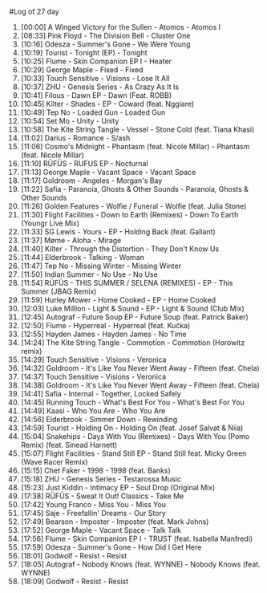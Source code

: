 #Log of 27 day

1. [00:00] A Winged Victory for the Sullen - Atomos - Atomos I
1. [08:33] Pink Floyd - The Division Bell - Cluster One
1. [10:16] Odesza - Summer's Gone - We Were Young
1. [10:19] Tourist - Tonight (EP) - Tonight
1. [10:25] Flume - Skin Companion EP I - Heater
1. [10:29] George Maple - Fixed - Fixed
1. [10:33] Touch Sensitive - Visions - Lose It All
1. [10:37] ZHU - Genesis Series - As Crazy As It Is
1. [10:41] Filous - Dawn EP - Dawn (Feat. ROBB)
1. [10:45] Kilter - Shades - EP - Coward (feat. Nggiare)
1. [10:49] Tep No - Loaded Gun - Loaded Gun
1. [10:54] Set Mo - Unity - Unity
1. [10:58] The Kite String Tangle - Vessel - Stone Cold (feat. Tiana Khasi)
1. [11:02] Darius - Romance - S/ash
1. [11:06] Cosmo's Midnight - Phantasm (feat. Nicole Millar) - Phantasm (feat. Nicole Millar)
1. [11:10] RÜFÜS - RUFUS EP - Nocturnal
1. [11:13] George Maple - Vacant Space - Vacant Space
1. [11:17] Goldroom - Angeles - Morgan's Bay
1. [11:22] Safia - Paranoia, Ghosts & Other Sounds - Paranoia, Ghosts & Other Sounds
1. [11:26] Golden Features - Wolfie / Funeral - Wolfie (feat. Julia Stone)
1. [11:30] Flight Facilities - Down to Earth (Remixes) - Down To Earth (Youngr Live Mix)
1. [11:33] SG Lewis - Yours - EP - Holding Back (feat. Gallant)
1. [11:37] Møme - Aloha - Mirage
1. [11:40] Kilter - Through the Distortion - They Don't Know Us
1. [11:44] Elderbrook - Talking - Woman
1. [11:47] Tep No - Missing Winter - Missing Winter
1. [11:50] Indian Summer - No Use - No Use
1. [11:54] RÜFÜS - THIS SUMMER / SELENA (REMIXES) - EP - This Summer (JBAG Remix)
1. [11:59] Hurley Mower - Home Cooked - EP - Home Cooked
1. [12:03] Luke Million - Light & Sound - EP - Light & Sound (Club Mix)
1. [12:45] Autograf - Future Soup EP - Future Soup (feat. Patrick Baker)
1. [12:50] Flume - Hyperreal - Hyperreal (feat. Kučka)
1. [12:55] Hayden James - Hayden James - No Time
1. [14:24] The Kite String Tangle - Commotion - Commotion (Horowitz remix)
1. [14:29] Touch Sensitive - Visions - Veronica
1. [14:32] Goldroom - It's Like You Never Went Away - Fifteen (feat. Chela)
1. [14:37] Touch Sensitive - Visions - Veronica
1. [14:38] Goldroom - It's Like You Never Went Away - Fifteen (feat. Chela)
1. [14:41] Safia - Internal - Together, Locked Safely
1. [14:45] Running Touch - What's Best For You - What's Best For You
1. [14:49] Kaasi - Who You Are - Who You Are
1. [14:56] Elderbrook - Simmer Down - Rewinding
1. [14:59] Tourist - Holding On - Holding On (feat. Josef Salvat & Niia)
1. [15:04] Snakehips - Days With You (Remixes) - Days With You (Pomo Remix) (feat. Sinead Harnett)
1. [15:07] Flight Facilities - Stand Still EP - Stand Still feat. Micky Green (Wave Racer Remix)
1. [15:15] Chet Faker - 1998 - 1998 (feat. Banks)
1. [15:18] ZHU - Genesis Series - Testarossa Music
1. [15:23] Just Kiddin - Intimacy EP - Soul Drop (Original Mix)
1. [17:38] RÜFÜS - Sweat It Out! Classics - Take Me
1. [17:42] Young Franco - Miss You - Miss You
1. [17:45] Saje - Freefallin' Dreams - Our Story
1. [17:49] Bearson - Imposter - Imposter (feat. Mark Johns)
1. [17:52] George Maple - Vacant Space - Talk Talk
1. [17:56] Flume - Skin Companion EP I - TRUST (feat. Isabella Manfredi)
1. [17:59] Odesza - Summer's Gone - How Did I Get Here
1. [18:01] Godwolf - Resist - Resist
1. [18:05] Autograf - Nobody Knows (feat. WYNNE) - Nobody Knows (feat. WYNNE)
1. [18:09] Godwolf - Resist - Resist
